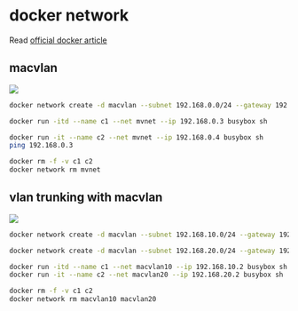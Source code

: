 # docker network
Read [official docker article](https://success.docker.com/article/networking)

## macvlan

![](https://success.docker.com/api/images/.%2Frefarch%2Fnetworking%2Fimages%2Fmacvlanarch.png)

```bash
docker network create -d macvlan --subnet 192.168.0.0/24 --gateway 192.168.0.1 -o parent=eth0 mvnet

docker run -itd --name c1 --net mvnet --ip 192.168.0.3 busybox sh

docker run -it --name c2 --net mvnet --ip 192.168.0.4 busybox sh
ping 192.168.0.3

docker rm -f -v c1 c2
docker network rm mvnet
```

## vlan trunking with macvlan

![](https://success.docker.com/api/images/.%2Frefarch%2Fnetworking%2Fimages%2Ftrunk-macvlan.png)

```bash
docker network create -d macvlan --subnet 192.168.10.0/24 --gateway 192.168.10.1 -o parent=eth0.10 macvlan10

docker network create -d macvlan --subnet 192.168.20.0/24 --gateway 192.168.20.1 -o parent=eth0.20 macvlan20

docker run -itd --name c1 --net macvlan10 --ip 192.168.10.2 busybox sh
docker run -it --name c2 --net macvlan20 --ip 192.168.20.2 busybox sh

docker rm -f -v c1 c2
docker network rm macvlan10 macvlan20
```
